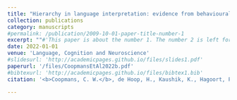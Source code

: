 ```yaml
---
title: "Hierarchy in language interpretation: evidence from behavioural experiments and computational modelling"
collection: publications
category: manuscripts
#permalink: /publication/2009-10-01-paper-title-number-1
excerpt: ""#'This paper is about the number 1. The number 2 is left for future work.'
date: 2022-01-01
venue: 'Language, Cognition and Neuroscience'
#slidesurl: 'http://academicpages.github.io/files/slides1.pdf'
paperurl: '/files/CoopmansEtAl2022b.pdf'
#bibtexurl: 'http://academicpages.github.io/files/bibtex1.bib'
citation: '<b>Coopmans, C. W.</b>, de Hoop, H., Kaushik, K., Hagoort, P., & Martin, A. E. (2022). Hierarchy in language interpretation: evidence from behavioural experiments and computational modelling. <i>Language, Cognition and Neuroscience, 37</i>(4), 420-439.'

---
```

